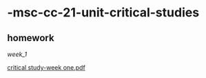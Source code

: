 # -msc-cc-21-unit-critical-studies
## homework
*week_1*


[critical study-week one.pdf](https://github.com/21022139/-msc-cc-21-unit-critical-studies/files/7424479/critical.study-week.one.pdf)
